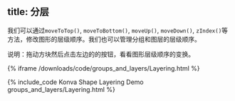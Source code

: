 title: 分层
---

我们可以通过`moveToTop()`, `moveToBottom()`, `moveUp()`, `moveDown()`,  `zIndex()`等方法，修改图形的层级顺序。我们也可以管理分组和图层的层级顺序。

说明：拖动方块然后点击左边的的按钮，看看图形层级顺序的变换。

{% iframe /downloads/code/groups_and_layers/Layering.html %}

{% include_code Konva Shape Layering Demo groups_and_layers/Layering.html %}